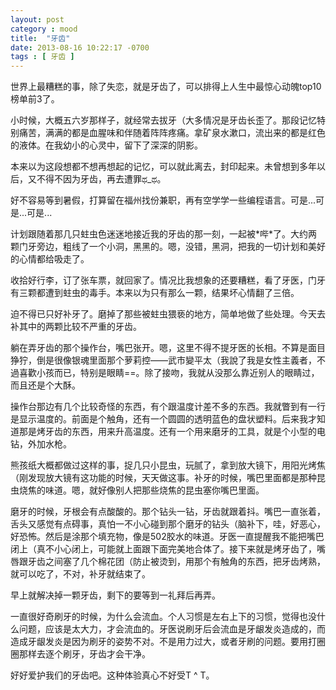 ```yaml
---
layout: post
category : mood
title:  "牙齿"
date: 2013-08-16 10:22:17 -0700
tags : [ 牙齿 ]
---
```

世界上最糟糕的事，除了失恋，就是牙齿了，可以排得上人生中最惊心动魄top10榜单前3了。
<!-- more -->

小时候，大概五六岁那样子，就经常去拔牙（大多情况是牙齿长歪了。那段记忆特别痛苦，满满的都是血腥味和伴随着阵阵疼痛。拿矿泉水漱口，流出来的都是红色的液体。在我幼小的心灵中，留下了深深的阴影。

本来以为这段想都不想再想起的记忆，可以就此离去，封印起来。未曾想到多年以后，又不得不因为牙齿，再去遭罪ಥ_ಥ。

好不容易等到暑假，打算留在福州找份兼职，再有空学学一些编程语言。可是...可是...可是...

计划跟随着那几只蛀虫色迷迷地接近我的牙齿的那一刻，一起被\*哔\*了。大约两颗门牙旁边，粗线了一个小洞，黑黑的。嗯，没错，黑洞，把我的一切计划和美好的心情都给吸走了。

收拾好行李，订了张车票，就回家了。情况比我想象的还要糟糕，看了牙医，门牙有三颗都遭到蛀虫的毒手。本来以为只有那么一颗，结果坏心情翻了三倍。

迫不得已只好补牙了。磨掉了那些被蛀虫猥亵的地方，简单地做了些处理。今天去补其中的两颗比较不严重的牙齿。

躺在弄牙齿的那个操作台，嘴巴张开。嗯，这里不得不提牙医的长相。不算是面目狰狞，倒是很像银魂里面那个萝莉控——武市變平太（我說了我是女性主義者，不過喜歡小孩而已，特别是眼睛==。除了接吻，我就从没那么靠近别人的眼睛过，而且还是个大酥。

操作台那边有几个比较奇怪的东西，有个跟温度计差不多的东西。我就瞥到有一行是显示温度的。前面是个触角，还有一个圆圆的透明蓝色的盘状塑料。后来我才知道那是烤牙齿的东西，用来升高温度。还有一个用来磨牙的工具，就是个小型的电钻，外加水枪。

熊孩纸大概都做过这样的事，捉几只小昆虫，玩腻了，拿到放大镜下，用阳光烤焦（刚发现放大镜有这功能的时候，天天做这事。补牙的时候，嘴巴里面都是那种昆虫烧焦的味道。嗯，就好像别人把那些烧焦的昆虫塞你嘴巴里面。

磨牙的时候，牙根会有点酸酸的。那个钻头一钻，牙齿就跟着抖。嘴巴一直张着，舌头又感觉有点碍事，真怕一不小心碰到那个磨牙的钻头（脑补下，哇，好恶心，好恐怖。然后是涂那个填充物，像是502胶水的味道。牙医一直提醒我不能把嘴巴闭上（真不小心闭上，可能就上面跟下面完美地合体了。接下来就是烤牙齿了，嘴唇跟牙齿之间塞了几个棉花团（防止被烫到，用那个有触角的东西，把牙齿烤熟，就可以吃了，不对，补牙就结束了。

早上就解决掉一颗牙齿，剩下的要等到一礼拜后再弄。

一直很好奇刷牙的时候，为什么会流血。个人习惯是左右上下的习惯，觉得也没什么问题，应该是太大力，才会流血的。牙医说刷牙后会流血是牙龈发炎造成的，而造成牙龈发炎是因为刷牙的姿势不对。不是用力过大，或者牙刷的问题。要用打圈圈那样去逐个刷牙，牙齿才会干净。

好好爱护我们的牙齿吧。这种体验真心不好受T ^ T。
